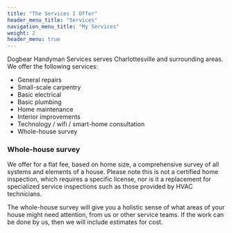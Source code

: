 ```yaml
---
title: "The Services I Offer"
header_menu_title: "Services"
navigation_menu_title: "My Services"
weight: 2
header_menu: true
---
```


Dogbear Handyman Services serves Charlottesville and surrounding areas. We offer the following services:
- General repairs
- Small-scale carpentry
- Basic electrical
- Basic plumbing
- Home maintenance
- Interior improvements
- Technology / wifi / smart-home consultation
- Whole-house survey

### Whole-house survey
We offer for a flat fee, based on home size, a comprehensive survey of all systems and elements of a house. Please note this is not a certified home inspection, which requires a specific license, nor is it a replacement for specialized service inspections such as those provided by HVAC technicians. 

The whole-house survey will give you a holistic sense of what areas of your house might need attention, from us or other service teams. If the work can be done by us, then we will include estimates for cost. 


